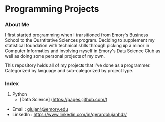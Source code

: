 # Programming Projects

### About Me

I first started programming when I transitioned from Emory's Business School to the Quantitative Sciences program. Deciding to supplement my statistical foundation with technical skills through picking up a minor in Computer Informatics and involving myself in Emory's Data Science Club as well as doing some personal projects of my own.

This repository holds all of my projects that I've done as a programmer. Categorized by language and sub-categorized by project type.

### Index

  1. Python
     - [Data Science] (https://pages.github.com/)
    
- Email : glujanh@emory.edu
- LinkedIn : https://www.linkedin.com/in/gerardolujanhdz/
